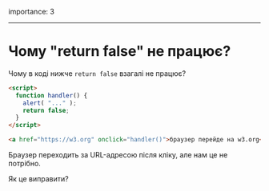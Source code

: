 importance: 3

---

# Чому "return false" не працює?

Чому в коді нижче `return false` взагалі не працює?

```html autorun run
<script>
  function handler() {
    alert( "..." );
    return false;
  }
</script>

<a href="https://w3.org" onclick="handler()">браузер перейде на w3.org</a>
```

Браузер переходить за URL-адресою після кліку, але нам це не потрібно.

Як це виправити?
